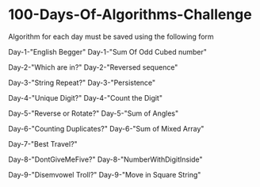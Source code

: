 # 100-Days-Of-Algorithms-Challenge


Algorithm for each day must be saved using the following form

  Day-1-"English Begger"
  Day-1-"Sum Of Odd Cubed number"

  Day-2-"Which are in?"
  Day-2-"Reversed sequence"

  Day-3-"String Repeat?"
  Day-3-"Persistence"

  Day-4-"Unique Digit?"
  Day-4-"Count the Digit"

  Day-5-"Reverse or Rotate?"
  Day-5-"Sum of Angles"

  Day-6-"Counting Duplicates?"
  Day-6-"Sum of Mixed Array"

  Day-7-"Best Travel?"

  Day-8-"DontGiveMeFive?"
  Day-8-"NumberWithDigitInside"

  Day-9-"Disemvowel Troll?"
  Day-9-"Move in Square String"

